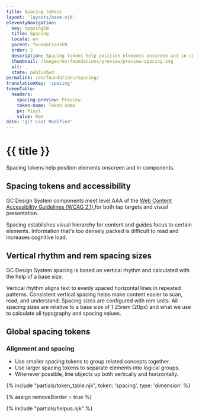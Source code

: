 ```yaml
---
title: Spacing tokens
layout: 'layouts/base.njk'
eleventyNavigation:
  key: spacingEN
  title: Spacing
  locale: en
  parent: foundationsEN
  order: 2
  description: Spacing tokens help position elements onscreen and in components.
  thumbnail: /images/en/foundations/preview/preview-spacing.svg
  alt:
  state: published
permalink: /en/foundations/spacing/
translationKey: 'spacing'
tokenTable:
  headers:
    spacing-preview: Preview
    token-name: Token name
    px: Pixel
    value: Rem
date: 'git Last Modified'
---
```


# {{ title }}

Spacing tokens help position elements onscreen and in components.

## Spacing tokens and accessibility

GC Design System components meet level AAA of the <a href="{{ links.wcagTargetSize }}" target="_blank">Web Content Accessibility Guidelines (WCAG 2.1) <gcds-icon name="external-link" label="Opens in a new tab." margin-left="50" /></a> for both tap targets and visual presentation.

Spacing establishes visual hierarchy for content and guides focus to certain elements. Information that's too densely packed is difficult to read and increases cognitive load.

## Vertical rhythm and rem spacing sizes

GC Design System spacing is based on vertical rhythm and calculated with the help of a base size.

Vertical rhythm aligns text to evenly spaced horizontal lines in repeated patterns. Consistent vertical spacing helps make content easier to scan, read, and understand. Spacing sizes are configured with rem units. All spacing sizes are relative to a base size of 1.25rem (20px) and what we use to calculate all typography and spacing values.

## Global spacing tokens

### Alignment and spacing

- Use smaller spacing tokens to group related concepts together.
- Use larger spacing tokens to separate elements into logical groups.
- Whenever possible, line objects up both vertically and horizontally.

{% include "partials/token_table.njk", token: 'spacing', type: 'dimension' %}

{% assign removeBorder = true %}

{% include "partials/helpus.njk" %}

